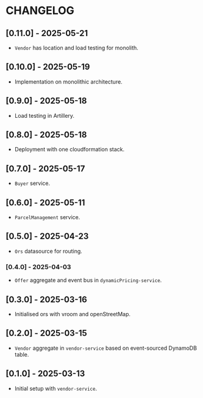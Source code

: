 # CHANGELOG

## [0.11.0] - 2025-05-21
- `Vendor` has location and load testing for monolith.

## [0.10.0] - 2025-05-19
- Implementation on monolithic architecture.

## [0.9.0] - 2025-05-18
- Load testing in Artillery.

## [0.8.0] - 2025-05-18
- Deployment with one cloudformation stack.

## [0.7.0] - 2025-05-17
- `Buyer` service.

## [0.6.0] - 2025-05-11
- `ParcelManagement` service.

## [0.5.0] - 2025-04-23
- `Ors` datasource for routing.

### [0.4.0] - 2025-04-03
- `Offer` aggregate and event bus in `dynamicPricing-service`.

## [0.3.0] - 2025-03-16
- Initialised ors with vroom and openStreetMap.

## [0.2.0] - 2025-03-15
- `Vendor` aggregate in `vendor-service` based on event-sourced DynamoDB table.

## [0.1.0] - 2025-03-13
- Initial setup with `vendor-service`.
